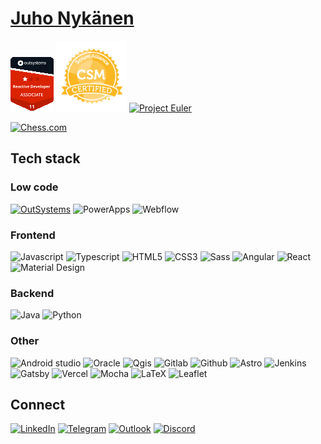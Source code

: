 # [Juho Nykänen](mailto:juho.nykanen@hotmail.fi)

[![Associate reactive developer](associateReactiveDeveloper.png)](https://www.outsystems.com/profile/cdtgomgxb) [![Alt text](badge-7227.png)](https://bcert.me/szglztoxg) [![Project Euler](https://projecteuler.net/profile/nyksy.png)](https://projecteuler.net/about)

[![Chess.com](https://www.chess.com/share/user/nyksy)](https://www.chess.com/member/nyksy)

## Tech stack

### Low code

[![OutSystems](https://img.shields.io/badge/-OutSystems-ff2400?style=for-the-badge&logo=Okta&logoColor=white)](https://www.outsystems.com/profile/cdtgomgxbj/) ![PowerApps](https://img.shields.io/badge/-PowerApps-blueviolet?style=for-the-badge&logo=PowerApps) ![Webflow](https://img.shields.io/badge/-Webflow-4353FF?style=for-the-badge&logo=Webflow)

### Frontend

![Javascript](https://img.shields.io/badge/javascript-%23323330.svg?style=for-the-badge&logo=javascript&logoColor=%23F7DF1E) ![Typescript](https://shields.io/badge/TypeScript-3178C6?style=for-the-badge&logo=TypeScript&logoColor=FFF) ![HTML5](https://img.shields.io/badge/html5-%23E34F26.svg?style=for-the-badge&logo=html5&logoColor=white)  ![CSS3](https://img.shields.io/badge/css3-%231572B6.svg?style=for-the-badge&logo=css3&logoColor=white) ![Sass](https://img.shields.io/badge/Sass-CC6699?style=for-the-badge&logo=Sass&logoColor=white) ![Angular](https://img.shields.io/badge/Angular-DD0031?style=for-the-badge&logo=Angular&logoColor=white) ![React](https://img.shields.io/badge/React-61DAFB?style=for-the-badge&logo=React&logoColor=black) ![Material Design](https://img.shields.io/badge/Material_Design-757575?style=for-the-badge&logo=MaterialDesign&logoColor=white)

### Backend

![Java](https://img.shields.io/badge/Java-ED8B00?style=for-the-badge&logoColor=white) ![Python](https://img.shields.io/badge/python-3670A0?style=for-the-badge&logo=python&logoColor=white)

### Other

![Android studio](https://img.shields.io/badge/Android-3DDC84?style=for-the-badge&logo=android&logoColor=white) ![Oracle](https://img.shields.io/badge/Oracle-F80000?style=for-the-badge&logo=Oracle&logoColor=white) ![Qgis](https://img.shields.io/badge/Qgis-589632?style=for-the-badge&logo=Qgis&logoColor=white) ![Gitlab](https://img.shields.io/badge/Gitlab-FC6D26?style=for-the-badge&logo=Gitlab&logoColor=white) ![Github](https://img.shields.io/badge/Github-181717?style=for-the-badge&logo=Github&logoColor=white) ![Astro](https://img.shields.io/badge/Astro-FF5D01?style=for-the-badge&logo=Astro&logoColor=white) ![Jenkins](https://img.shields.io/badge/Jenkins-D24939?style=for-the-badge&logo=Jenkins&logoColor=white) ![Gatsby](https://img.shields.io/badge/Gatsby-663399?style=for-the-badge&logo=Gatsby&logoColor=white) ![Vercel](https://img.shields.io/badge/Vercel-black?style=for-the-badge&logo=vercel&logoColor=white) ![Mocha](https://img.shields.io/badge/Mocha-8D6748?style=for-the-badge&logo=Mocha&logoColor=white) ![LaTeX](https://img.shields.io/badge/LaTex-008080?style=for-the-badge&logo=LaTeX&logoColor=white) ![Leaflet](https://img.shields.io/badge/Leaflet-199900?style=for-the-badge&logo=Leaflet&logoColor=white)

## Connect

[![LinkedIn](https://img.shields.io/badge/LinkedIn-0077B5?style=for-the-badge&logo=linkedin&logoColor=white)](https://www.linkedin.com/in/juho-nykanen-cs) [![Telegram](https://img.shields.io/badge/Telegram-2CA5E0?style=for-the-badge&logo=telegram&logoColor=white)](https://t.me/nykanen) [![Outlook](https://img.shields.io/badge/Microsoft_Outlook-0078D4?style=for-the-badge&logo=microsoft-outlook&logoColor=white)](mailto:juho.nykanen@hotmail.fi) [![Discord](https://img.shields.io/badge/-Discord-grey?style=for-the-badge&logo=Discord&logoColor=white)](https://discord.com/users/263733073940709384)

<!-- TODO ## Projects & stuff -->
